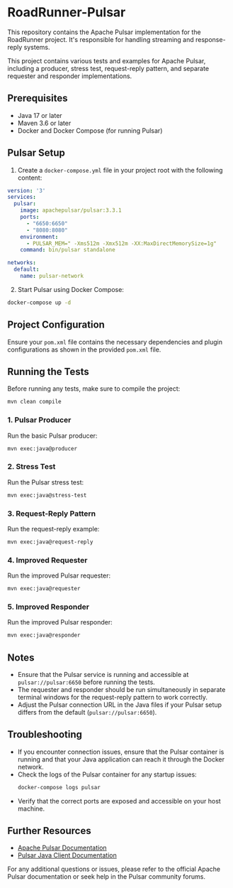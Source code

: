 # RoadRunner-Pulsar

This repository contains the Apache Pulsar implementation for the RoadRunner project. It's responsible for handling streaming and response-reply systems.

This project contains various tests and examples for Apache Pulsar, including a producer, stress test, request-reply pattern, and separate requester and responder implementations.


## Prerequisites

- Java 17 or later
- Maven 3.6 or later
- Docker and Docker Compose (for running Pulsar)

## Pulsar Setup

1. Create a `docker-compose.yml` file in your project root with the following content:

```yaml
version: '3'
services:
  pulsar:
    image: apachepulsar/pulsar:3.3.1
    ports:
      - "6650:6650"
      - "8080:8080"
    environment:
      - PULSAR_MEM=" -Xms512m -Xmx512m -XX:MaxDirectMemorySize=1g"
    command: bin/pulsar standalone

networks:
  default:
    name: pulsar-network
```

2. Start Pulsar using Docker Compose:

```bash
docker-compose up -d
```

## Project Configuration

Ensure your `pom.xml` file contains the necessary dependencies and plugin configurations as shown in the provided `pom.xml` file.

## Running the Tests

Before running any tests, make sure to compile the project:

```bash
mvn clean compile
```

### 1. Pulsar Producer

Run the basic Pulsar producer:

```bash
mvn exec:java@producer
```

### 2. Stress Test

Run the Pulsar stress test:

```bash
mvn exec:java@stress-test
```

### 3. Request-Reply Pattern

Run the request-reply example:

```bash
mvn exec:java@request-reply
```

### 4. Improved Requester

Run the improved Pulsar requester:

```bash
mvn exec:java@requester
```

### 5. Improved Responder

Run the improved Pulsar responder:

```bash
mvn exec:java@responder
```

## Notes

- Ensure that the Pulsar service is running and accessible at `pulsar://pulsar:6650` before running the tests.
- The requester and responder should be run simultaneously in separate terminal windows for the request-reply pattern to work correctly.
- Adjust the Pulsar connection URL in the Java files if your Pulsar setup differs from the default (`pulsar://pulsar:6650`).

## Troubleshooting

- If you encounter connection issues, ensure that the Pulsar container is running and that your Java application can reach it through the Docker network.
- Check the logs of the Pulsar container for any startup issues:
  ```bash
  docker-compose logs pulsar
  ```
- Verify that the correct ports are exposed and accessible on your host machine.

## Further Resources

- [Apache Pulsar Documentation](https://pulsar.apache.org/docs/en/standalone/)
- [Pulsar Java Client Documentation](https://pulsar.apache.org/docs/en/client-libraries-java/)

For any additional questions or issues, please refer to the official Apache Pulsar documentation or seek help in the Pulsar community forums.
